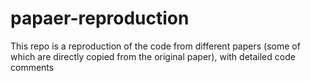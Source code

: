 # papaer-reproduction
This repo is a reproduction of the code from different papers (some of which are directly copied from the original paper), with detailed code comments
